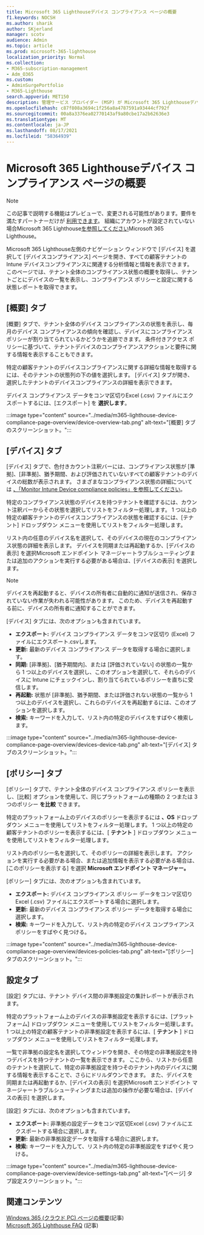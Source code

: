 ```yaml
---
title: Microsoft 365 Lighthouseデバイス コンプライアンス ページの概要
f1.keywords: NOCSH
ms.author: sharik
author: SKjerland
manager: scotv
audience: Admin
ms.topic: article
ms.prod: microsoft-365-lighthouse
localization_priority: Normal
ms.collection:
- M365-subscription-management
- Adm_O365
ms.custom:
- AdminSurgePortfolio
- M365-Lighthouse
search.appverid: MET150
description: 管理サービス プロバイダー (MSP) が Microsoft 365 Lighthouseデバイスコンプライアンス ページについて説明します。
ms.openlocfilehash: c87f808a3694c1f256a8a4787591a93444cf792f
ms.sourcegitcommit: 00a8a3376ea02770143af9a80cbe17a2b62636e3
ms.translationtype: MT
ms.contentlocale: ja-JP
ms.lasthandoff: 08/17/2021
ms.locfileid: "58364939"
---
```

# <a name="microsoft-365-lighthouse-device-compliance-page-overview"></a>Microsoft 365 Lighthouseデバイス コンプライアンス ページの概要

> [!NOTE]
> この記事で説明する機能はプレビューで、変更される可能性があります。要件を満たすパートナーだけが [利用できます](m365-lighthouse-requirements.md)。 組織にアカウントが設定されていない場合Microsoft 365 Lighthouse[を参照してください](m365-lighthouse-sign-up.md)Microsoft 365 Lighthouse。

Microsoft 365 Lighthouse左側のナビゲーション ウィンドウで [デバイス] を選択して [デバイスコンプライアンス] ページを開き、すべての顧客テナントの Intune デバイスコンプライアンスに関連する分析情報と情報を表示できます。 このページでは、テナント全体のコンプライアンス状態の概要を取得し、テナントごとにデバイスの一覧を表示し、コンプライアンス ポリシーと設定に関する状態レポートを取得できます。

## <a name="overview-tab"></a>[概要] タブ  
  
[概要] タブで、テナント全体のデバイス コンプライアンスの状態を表示し、毎月のデバイス コンプライアンスの傾向を確認し、デバイスにコンプライアンス ポリシーが割り当てられているかどうかを追跡できます。 条件付きアクセス ポリシーに基づいて、テナントデバイスのコンプライアンスアクションと要件に関する情報を表示することもできます。 

特定の顧客テナントのデバイスコンプライアンスに関する詳細な情報を取得するには、そのテナントの状態列の下の値を選択します。 [デバイス] タブが開き、選択したテナントのデバイスコンプライアンスの詳細を表示できます。

デバイス コンプライアンス データをコンマ区切りExcel (.csv) ファイルにエクスポートするには、[エクスポート] を **選択します**。

:::image type="content" source="../media/m365-lighthouse-device-compliance-page-overview/device-overview-tab.png" alt-text="[概要] タブのスクリーンショット。":::

## <a name="devices-tab"></a>[デバイス] タブ

[デバイス] タブで、色付きカウント注釈バーには、コンプライアンス状態が [準拠]、[非準拠]、猶予期間、および評価されていないすべての顧客テナントのデバイスの総数が表示されます。 さまざまなコンプライアンス状態の詳細については [、「Monitor Intune Device compliance policies」を参照してください](/mem/intune/protect/compliance-policy-monitor)。

特定のコンプライアンス状態のデバイスを持つテナントを確認するには、カウント注釈バーからその状態を選択してリストをフィルター処理します。 1 つ以上の特定の顧客テナントのデバイスコンプライアンスの状態を確認するには、[テナント] ドロップダウン メニューを使用してリストをフィルター処理します。

リスト内の任意のデバイス名を選択して、そのデバイスの現在のコンプライアンス状態の詳細を表示します。 デバイスを同期または再起動するか、[デバイスの表示] を選択Microsoft エンドポイント マネージャートラブルシューティングまたは追加のアクションを実行する必要がある場合は、[デバイスの表示] を選択します。

> [!NOTE]
> デバイスを再起動すると、デバイスの所有者に自動的に通知が送信され、保存されていない作業が失われる可能性があります。 このため、デバイスを再起動する前に、デバイスの所有者に通知することができます。

[デバイス] タブには、次のオプションも含まれています。

- **エクスポート:** デバイス コンプライアンス データをコンマ区切り (Excel) ファイルにエクスポート.csvします。
- **更新:** 最新のデバイス コンプライアンス データを取得する場合に選択します。
- **同期:** [非準拠]、[猶予期間内]、または [評価されていない] の状態の一覧から 1 つ以上のデバイスを選択し、このオプションを選択して、それらのデバイスに Intune にチェックインし、割り当てられているポリシーを直ちに受信します。
- **再起動:** 状態が [非準拠]、猶予期間、または評価されない状態の一覧から 1 つ以上のデバイスを選択し、これらのデバイスを再起動するには、このオプションを選択します。
- **検索:** キーワードを入力して、リスト内の特定のデバイスをすばやく検索します。
 
:::image type="content" source="../media/m365-lighthouse-device-compliance-page-overview/devices-device-tab.png" alt-text="[デバイス] タブのスクリーンショット。":::

## <a name="policies-tab"></a>[ポリシー] タブ

[ポリシー] タブで、テナント全体のデバイス コンプライアンス ポリシーを表示し、[比較] オプションを使用して、同じプラットフォームの種類の 2 つまたは 3 つのポリシー **を比較** できます。

特定のプラットフォーム上のデバイスのポリシーを表示するには **、OS** ドロップダウン メニューを使用してリストをフィルター処理します。 1 つ以上の特定の顧客テナントのポリシーを表示するには、[ **テナント** ] ドロップダウン メニューを使用してリストをフィルター処理します。

リスト内のポリシー名を選択して、そのポリシーの詳細を表示します。 アクションを実行する必要がある場合、または追加情報を表示する必要がある場合は、[このポリシーを表示する] を選択 **Microsoft エンドポイント マネージャー。**

[ポリシー] タブには、次のオプションも含まれています。

- **エクスポート:** デバイス コンプライアンス ポリシー データをコンマ区切りExcel (.csv) ファイルにエクスポートする場合に選択します。
- **更新:** 最新のデバイス コンプライアンス ポリシー データを取得する場合に選択します。
- **検索:** キーワードを入力して、リスト内の特定のデバイス コンプライアンス ポリシーをすばやく見つける。

:::image type="content" source="../media/m365-lighthouse-device-compliance-page-overview/devices-policies-tab.png" alt-text="[ポリシー] タブのスクリーンショット。":::

## <a name="settings-tab"></a>設定タブ

[設定] タブには、テナント デバイス間の非準拠設定の集計レポートが表示されます。 

特定のプラットフォーム上のデバイスの非準拠設定を表示するには、[プラットフォーム] ドロップダウン メニューを使用してリストをフィルター処理します。 1 つ以上の特定の顧客テナントの非準拠設定を表示するには、[ **テナント** ] ドロップダウン メニューを使用してリストをフィルター処理します。

一覧で非準拠の設定名を選択してウィンドウを開き、その特定の非準拠設定を持つデバイスを持つテナントの一覧を表示できます。 ここから、リストから任意のテナントを選択して、特定の非準拠設定を持つそのテナント内のデバイスに関する情報を表示することで、さらにドリルダウンできます。 また、デバイスを同期または再起動するか、[デバイスの表示] を選択Microsoft エンドポイント マネージャートラブルシューティングまたは追加の操作が必要な場合は、[デバイスの表示] を選択します。

[設定] タブには、次のオプションも含まれています。

- **エクスポート:** 非準拠の設定データをコンマ区切Excel (.csv) ファイルにエクスポートする場合に選択します。
- **更新:** 最新の非準拠設定データを取得する場合に選択します。
- **検索:** キーワードを入力して、リスト内の特定の非準拠設定をすばやく見つける。

:::image type="content" source="../media/m365-lighthouse-device-compliance-page-overview/device-settings-tab.png" alt-text="[ページ] タブ設定スクリーンショット。":::

## <a name="related-content"></a>関連コンテンツ

[Windows 365 (クラウド PC) ページの概要](m365-lighthouse-win365-page-overview.md)(記事)\
[Microsoft 365 Lighthouse FAQ](m365-lighthouse-faq.yml) (記事)
